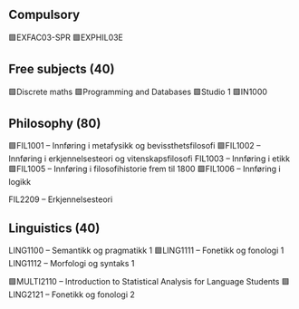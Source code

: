 
## Compulsory
🟩EXFAC03-SPR
🟩EXPHIL03E

## Free subjects (40)
🟩Discrete maths
🟩Programming and Databases
🟩Studio 1
🟩IN1000

## Philosophy (80)
🟩FIL1001 – Innføring i metafysikk og bevissthetsfilosofi
🟩FIL1002 – Innføring i erkjennelsesteori og vitenskapsfilosofi
FIL1003 – Innføring i etikk
🟩FIL1005 – Innføring i filosofihistorie frem til 1800
🟩FIL1006 – Innføring i logikk

FIL2209 – Erkjennelsesteori

## Linguistics (40)

LING1100 – Semantikk og pragmatikk 1
🟩LING1111 – Fonetikk og fonologi 1
LING1112 – Morfologi og syntaks 1

🟩MULTI2110 – Introduction to Statistical Analysis for Language Students
🟩LING2121 – Fonetikk og fonologi 2


